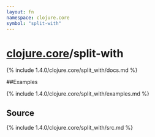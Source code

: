 ```yaml
---
layout: fn
namespace: clojure.core
symbol: "split-with"
---
```


# [clojure.core](../)/split-with

{% include 1.4.0/clojure.core/split_with/docs.md %}

##Examples

{% include 1.4.0/clojure.core/split_with/examples.md %}
## Source
{% include 1.4.0/clojure.core/split_with/src.md %}

